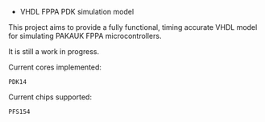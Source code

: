 * VHDL FPPA PDK simulation model 

This project aims to provide a fully functional, timing accurate VHDL model for
simulating PAKAUK FPPA microcontrollers.

It is still a work in progress.

Current cores implemented:

	PDK14

Current chips supported:

	PFS154


